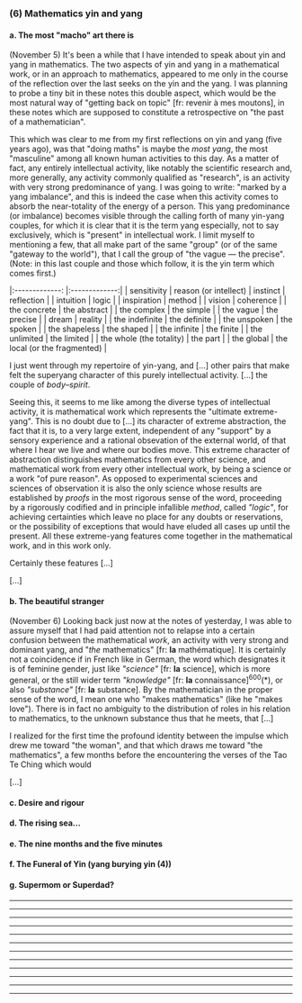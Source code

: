 ### (6) Mathematics yin and yang

#### a. The most "macho" art there is
(November 5) It's been a while that I have intended to speak about yin and yang in mathematics. The two aspects of yin and yang in a mathematical work, or in an approach to mathematics, appeared to me only in the course of the reflection over the last seeks on the yin and the yang. I was planning to probe a tiny bit in these notes this double aspect, which would be the most natural way of "getting back on topic" [fr: revenir à mes moutons], in these notes which are supposed to constitute a retrospective on "the past of a mathematician".

This which was clear to me from my first reflections on yin and yang (five years ago), was that "doing maths" is maybe the _most yang_, the most "masculine" among all known human activities to this day. As a matter of fact, any entirely intellectual activity, like notably the scientific research and, more generally, any activity commonly qualified as "research", is an activity with very strong predominance of yang. I was going to write: "marked by a yang imbalance", and this is indeed the case when this activity comes to absorb the near-totality of the energy of a person. This yang predominance (or imbalance) becomes visible through the calling forth of many yin-yang couples, for which it is clear that it is the term yang especially, not to say exclusively, which is "present" in intellectual work. I limit myself to mentioning a few, that all make part of the same "group" (or of the same "gateway to the world"), that I call the group of "the vague &mdash; the precise". (Note: in this last couple and those which follow, it is the yin term which comes first.)


|:-------------: |:-------------:|
| sensitivity | reason (or intellect)
| instinct | reflection |
| intuition | logic |
| inspiration | method |
| vision | coherence |
| the concrete | the abstract |
| the complex | the simple |
| the vague | the precise |
| dream | reality |
| the indefinite | the definite |
| the unspoken | the spoken |
| the shapeless | the shaped |
| the infinite | the finite |
| the unlimited | the limited |
| the whole (the totality) | the part |
| the global | the local (or the fragmented) |

I just went through my repertoire of yin-yang, and [...] other pairs that make felt the superyang character of this purely intellectual activity. [...] the couple of _body&ndash;spirit_.

Seeing this, it seems to me like among the diverse types of intellectual activity, it is mathematical work which represents the "ultimate extreme-yang". This is no doubt due to [...] its character of extreme abstraction, the fact that it is, to a very large extent, independent of any "support" by a sensory experience and a rational obsevation of the external world, of that where I hear we live and where our bodies move. This extreme character of abstraction distinguishes mathematics from every other science, and mathematical work from every other intellectual work, by being a science or a work "of pure reason". As opposed to experimental sciences and sciences of observation it is also the only science whose results are established by _proofs_ in the most rigorous sense of the word, proceeding by a rigorously codified and in principle infallible _method_, called _"logic"_, for achieving certainties which leave no place for any doubts or reservations, or the possibility of exceptions that would have eluded all cases up until the present. All these extreme-yang features come together in the mathematical work, and in this work only.

Certainly these features [...]

[...]

#### b. The beautiful stranger
(November 6) Looking back just now at the notes of yesterday, I was able to assure myself that I had paid attention not to relapse into a certain confusion between the mathematical _work_, an activity with very strong and dominant yang, and "_the_ mathematics" [fr: **la** mathématique]. It is certainly not a coincidence if in French like in German, the word which designates it is of feminine gender, just like _"science"_ [fr: **la** science], which is more general, or the still wider term _"knowledge"_ [fr: **la** connaissance]<sup>600</sup>(&ast;), or also _"substance"_ [fr: **la** substance]. By the mathematician in the proper sense of the word, I mean one who "makes mathematics" (like he "makes love"). There is in fact no ambiguity to the distribution of roles in his relation to mathematics, to the unknown substance thus that he meets, that [...]

I realized for the first time the profound identity between the impulse which drew me toward "the woman", and that which draws me toward "the mathematics", a few months before the encountering the verses of the Tao Te Ching which would 

[...]

#### c. Desire and rigour

#### d. The rising sea...

#### e. The nine months and the five minutes

#### f. The Funeral of Yin (yang burying yin (4))

#### g. Supermom or Superdad?

---

---

---

---

---

---

---

---

---

---

---

---
